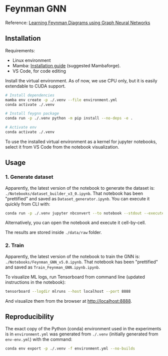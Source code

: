 # Feynman GNN

Reference: [Learning Feynman Diagrams using Graph Neural Networks](https://arxiv.org/pdf/2211.15348.pdf)

## Installation

Requirements:

- Linux environment
- Mamba: [Installation guide](https://mamba.readthedocs.io/en/latest/installation.html) (suggested Mambaforge).
- VS Code, for code editing

Install the virtual environment. As of now, we use CPU only, but it is easily extendable to CUDA support.

```bash
# Install dependencies
mamba env create -p ./.venv --file environment.yml
conda activate ./.venv

# Install feygnn package
conda run -p ./.venv python -m pip install --no-deps -e .

# Activate env
conda activate ./.venv
```

To use the installed virtual environment as a kernel for jupyter notebooks, select it from VS Code from the
notebook visualization.

## Usage

### 1. Generate dataset

Apparently, the latest version of the notebook to generate the dataset is: `./Notebooks/dataset_builder_v3_0.ipynb`.
That notebook has been "prettified" and saved as `Dataset_generator.ipynb`. You can execute it quickly from CLI with:

```bash
conda run -p ./.venv jupyter nbconvert --to notebook --stdout --execute Dataset_generator.ipynb
```

Alternatively, you can open the notebook and execute it cell-by-cell.

The results are stored inside `./data/raw` folder.

### 2. Train

Apparently, the latest version of the notebook to train the GNN is: `./Notebooks/Feynman_GNN_v5.0.ipynb`.
That notebook has been "prettified" and saved as `Train_Feynman_GNN.ipynb.ipynb`.

To visualize ML logs, run Tensorboard from command line (updated instructions in the notebook):

```bash
tensorboard --logdir mlruns --host localhost --port 8888
```

And visualize them from the browser at [http://localhost:8888](http://localhost:8888).

## Reproducibility

The exact copy of the Python (conda) environment used in the experiments is in `environment.yml` was
generated from `./.venv` (initially generated from `env-env.yml`) with the command:

```bash
conda env export -p ./.venv -f environment.yml --no-builds
```

